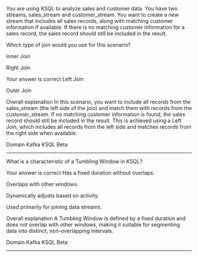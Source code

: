You are using KSQL to analyze sales and customer data. You have two streams, sales_stream and customer_stream. You want to create a new stream that includes all sales records, along with matching customer information if available. If there is no matching customer information for a sales record, the sales record should still be included in the result.

Which type of join would you use for this scenario?

Inner Join

Right Join

Your answer is correct
Left Join

Outer Join

Overall explanation
In this scenario, you want to include all records from the sales_stream (the left side of the join) and match them with records from the customer_stream. If no matching customer information is found, the sales record should still be included in the result. This is achieved using a Left Join, which includes all records from the left side and matches records from the right side when available.

Domain
Kafka KSQL
Beta

---


What is a characteristic of a Tumbling Window in KSQL?

Your answer is correct
Has a fixed duration without overlaps.

Overlaps with other windows.

Dynamically adjusts based on activity.

Used primarily for joining data streams.

Overall explanation
A Tumbling Window is defined by a fixed duration and does not overlap with other windows, making it suitable for segmenting data into distinct, non-overlapping intervals.

Domain
Kafka KSQL
Beta

---


